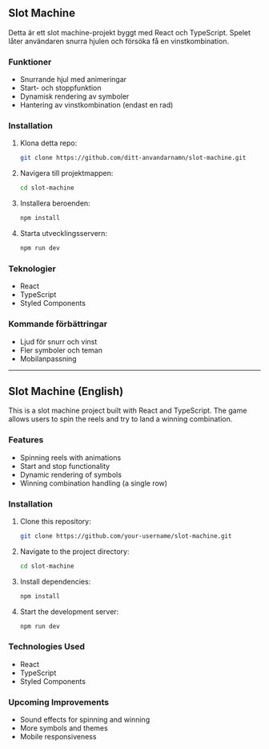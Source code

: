 ## Slot Machine

Detta är ett slot machine-projekt byggt med React och TypeScript. Spelet låter användaren snurra hjulen och försöka få en vinstkombination.

### Funktioner
- Snurrande hjul med animeringar
- Start- och stoppfunktion
- Dynamisk rendering av symboler
- Hantering av vinstkombination (endast en rad)

### Installation
1. Klona detta repo:
   ```sh
   git clone https://github.com/ditt-anvandarnamn/slot-machine.git
   ```
2. Navigera till projektmappen:
   ```sh
   cd slot-machine
   ```
3. Installera beroenden:
   ```sh
   npm install
   ```
4. Starta utvecklingsservern:
   ```sh
   npm run dev
   ```

### Teknologier
- React
- TypeScript
- Styled Components

### Kommande förbättringar
- Ljud för snurr och vinst
- Fler symboler och teman
- Mobilanpassning

---

## Slot Machine (English)

This is a slot machine project built with React and TypeScript. The game allows users to spin the reels and try to land a winning combination.

### Features
- Spinning reels with animations
- Start and stop functionality
- Dynamic rendering of symbols
- Winning combination handling (a single row)

### Installation
1. Clone this repository:
   ```sh
   git clone https://github.com/your-username/slot-machine.git
   ```
2. Navigate to the project directory:
   ```sh
   cd slot-machine
   ```
3. Install dependencies:
   ```sh
   npm install
   ```
4. Start the development server:
   ```sh
   npm run dev
   ```

### Technologies Used
- React
- TypeScript
- Styled Components

### Upcoming Improvements
- Sound effects for spinning and winning
- More symbols and themes
- Mobile responsiveness
